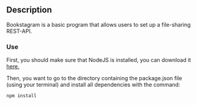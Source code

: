 ## Description

Bookstagram is a basic program that allows users to set up a file-sharing REST-API.

### Use

First, you should make sure that NodeJS is installed, you can download it [here.](https://nodejs.org/en/)

Then, you want to go to the directory containing the package.json file (using your terminal) and install all dependencies with the command:

```
npm install
```
